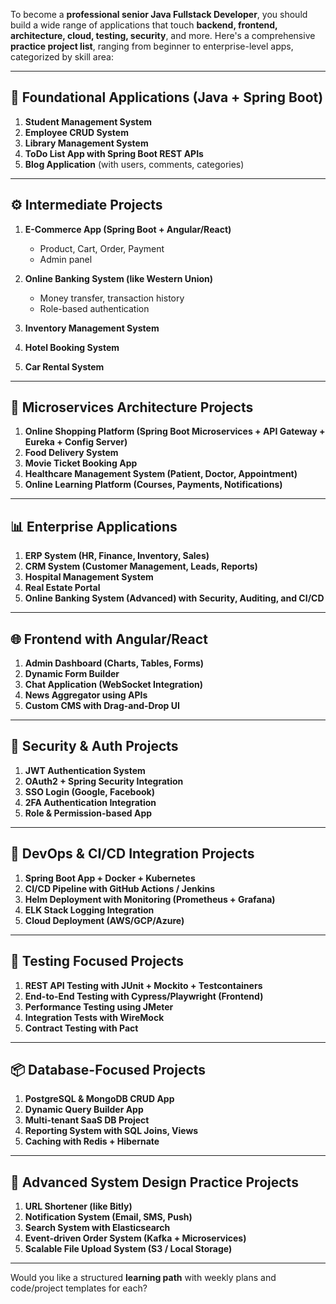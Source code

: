To become a **professional senior Java Fullstack Developer**, you should build a wide range of applications that touch **backend, frontend, architecture, cloud, testing, security**, and more. Here's a comprehensive **practice project list**, ranging from beginner to enterprise-level apps, categorized by skill area:

---

## 🔰 **Foundational Applications (Java + Spring Boot)**

1. **Student Management System**
2. **Employee CRUD System**
3. **Library Management System**
4. **ToDo List App with Spring Boot REST APIs**
5. **Blog Application** (with users, comments, categories)

---

## ⚙️ **Intermediate Projects**

1. **E-Commerce App (Spring Boot + Angular/React)**

   - Product, Cart, Order, Payment
   - Admin panel

2. **Online Banking System (like Western Union)**

   - Money transfer, transaction history
   - Role-based authentication

3. **Inventory Management System**
4. **Hotel Booking System**
5. **Car Rental System**

---

## 🧱 **Microservices Architecture Projects**

1. **Online Shopping Platform (Spring Boot Microservices + API Gateway + Eureka + Config Server)**
2. **Food Delivery System**
3. **Movie Ticket Booking App**
4. **Healthcare Management System (Patient, Doctor, Appointment)**
5. **Online Learning Platform (Courses, Payments, Notifications)**

---

## 📊 **Enterprise Applications**

1. **ERP System (HR, Finance, Inventory, Sales)**
2. **CRM System (Customer Management, Leads, Reports)**
3. **Hospital Management System**
4. **Real Estate Portal**
5. **Online Banking System (Advanced) with Security, Auditing, and CI/CD**

---

## 🌐 **Frontend with Angular/React**

1. **Admin Dashboard (Charts, Tables, Forms)**
2. **Dynamic Form Builder**
3. **Chat Application (WebSocket Integration)**
4. **News Aggregator using APIs**
5. **Custom CMS with Drag-and-Drop UI**

---

## 🔐 **Security & Auth Projects**

1. **JWT Authentication System**
2. **OAuth2 + Spring Security Integration**
3. **SSO Login (Google, Facebook)**
4. **2FA Authentication Integration**
5. **Role & Permission-based App**

---

## 🚀 **DevOps & CI/CD Integration Projects**

1. **Spring Boot App + Docker + Kubernetes**
2. **CI/CD Pipeline with GitHub Actions / Jenkins**
3. **Helm Deployment with Monitoring (Prometheus + Grafana)**
4. **ELK Stack Logging Integration**
5. **Cloud Deployment (AWS/GCP/Azure)**

---

## 🧪 **Testing Focused Projects**

1. **REST API Testing with JUnit + Mockito + Testcontainers**
2. **End-to-End Testing with Cypress/Playwright (Frontend)**
3. **Performance Testing using JMeter**
4. **Integration Tests with WireMock**
5. **Contract Testing with Pact**

---

## 📦 **Database-Focused Projects**

1. **PostgreSQL & MongoDB CRUD App**
2. **Dynamic Query Builder App**
3. **Multi-tenant SaaS DB Project**
4. **Reporting System with SQL Joins, Views**
5. **Caching with Redis + Hibernate**

---

## 🧠 **Advanced System Design Practice Projects**

1. **URL Shortener (like Bitly)**
2. **Notification System (Email, SMS, Push)**
3. **Search System with Elasticsearch**
4. **Event-driven Order System (Kafka + Microservices)**
5. **Scalable File Upload System (S3 / Local Storage)**

---

Would you like a structured **learning path** with weekly plans and code/project templates for each?
